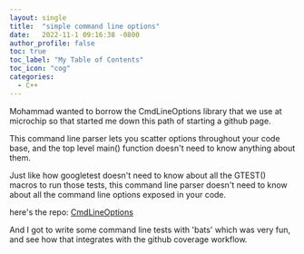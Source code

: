 ```yaml
---
layout: single
title:  "simple command line options"
date:   2022-11-1 09:16:38 -0800
author_profile: false
toc: true
toc_label: "My Table of Contents"
toc_icon: "cog"
categories:
  - C++
---
```


Mohammad wanted to borrow the CmdLineOptions library that we use at microchip so that started me down this path of starting a github page.


This command line parser lets you scatter options throughout your code base, and the top level main() function doesn't need to know anything about them.

Just like how googletest doesn't need to know about all the GTEST() macros to run those tests, this command line parser doesn't need to know about all the command line options exposed in your code.

here's the repo:
[CmdLineOptions](https://github.com/byronwatt/CmdLineOptions)

And I got to write some command line tests with 'bats' which was very fun, and see how that integrates with the github coverage workflow.

